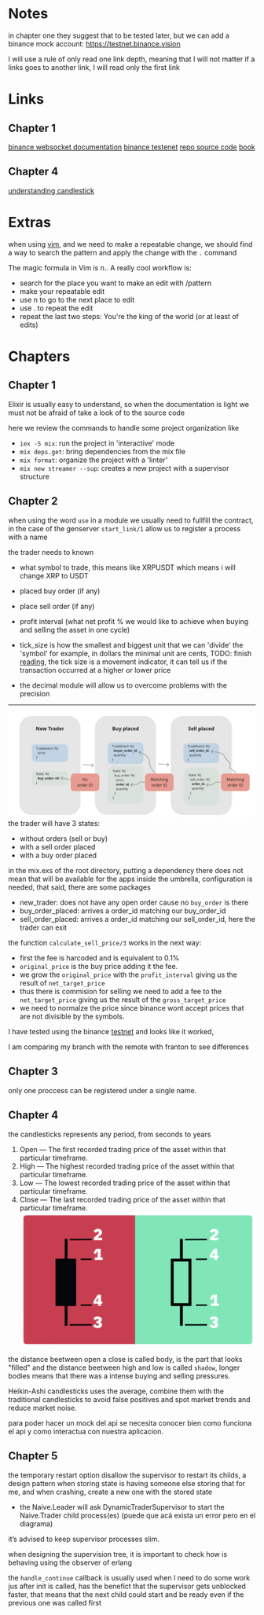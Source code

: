 # Notes
in chapter one they suggest that to be tested later, but we can add a binance mock 
account: https://testnet.binance.vision

I will use a rule of only read one link depth, meaning that I will not matter if a links goes to another link, I will 
read only the first link

# Links
## Chapter 1
[binance websocket documentation](https://github.com/binance/binance-spot-api-docs/blob/master/web-socket-streams.md)
[binance testenet](https://testnet.binance.vision)
[repo source code](https://github.com/Cinderella-Man/hands-on-elixir-and-otp-cryptocurrency-trading-bot-source-code)
[book](https://book.elixircryptobot.com/)

## Chapter 4
[understanding candlestick](https://academy.binance.com/en/articles/a-beginners-guide-to-candlestick-charts)

# Extras
when using [vim](https://vi.stackexchange.com/questions/4307/multiple-cursors-at-desired-location), and we need to make a repeatable change, we should find a way to search the pattern and apply the change with the `.` command

 The magic formula in Vim is n.. A really cool workflow is:

* search for the place you want to make an edit with /pattern
* make your repeatable edit
* use n to go to the next place to edit
* use . to repeat the edit
* repeat the last two steps: You're the king of the world (or at least of edits)


# Chapters
## Chapter 1
Elixir is usually easy to understand, so when the documentation is light we must not be afraid of take a look of to the source code 

here we review the commands to handle some project organization like 
* `iex -S mix`: run the project in 'interactive' mode
* `mix deps.get`: bring dependencies from the mix file
* `mix format`: organize the project with a 'linter'
* `mix new streamer --sup`: creates a new project with a supervisor structure

## Chapter 2
when using the word `use` in a module we usually need to fullfill the contract, in
the case of the genserver `start_link/1` allow us to register a process  with a name

the trader needs to known
* what symbol to trade, this means like XRPUSDT which means i will change XRP to USDT
* placed buy order (if any)
* place sell order (if any)
* profit interval (what net profit % we would like to achieve when buying and selling the asset in one cycle)
* tick_size is how the smallest and biggest unit that we can 'divide' the 'symbol' for example, in dollars the minimal unit are cents, TODO: finish [reading](https://www.investopedia.com/terms/t/tick.asp), the tick size is a movement indicator, it can tell us if the transaction occurred at a higher or lower price

* the decimal module will allow us to overcome problems with the precision

---

![trade_cycle](resources/image.png)
the trader will have 3 states:
* without orders (sell or buy)
* with a sell order placed 
* with a buy order placed 

in the mix.exs of the root directory, putting a dependency there does not mean that will be available for the apps inside the umbrella, configuration is needed, that said, there are some packages 


* new_trader: does not have any open order cause no `buy_order` is there
* buy_order_placed: arrives a order_id matching our buy_order_id
* sell_order_placed: arrives a order_id matching our sell_order_id, here the trader can exit

the function `calculate_sell_price/3` works in the next way:
  * first the fee is harcoded and is equivalent to 0.1%
  * `original_price` is the buy price adding it the fee.
  * we grow the `original_price` with the `profit_interval` giving us the result of `net_target_price`
  * thus there is commision for selling we need to add a fee to the `net_target_price` giving us the result of the `gross_target_price`
  * we need to normalze the price since binance wont accept prices that are not divisible by the symbols.

I have tested using the binance [testnet](https://testnet.binance.vision) and looks like it worked,

I am comparing my branch with the remote with franton to see differences
  

## Chapter 3

only one proccess can be registered under a single name.

## Chapter 4
the candlesticks represents any period, from seconds to years


1) Open — The first recorded trading price of the asset within that particular timeframe.
2) High — The highest recorded trading price of the asset within that particular timeframe.
3) Low — The lowest recorded trading price of the asset within that particular timeframe.
4) Close — The last recorded trading price of the asset within that particular timeframe.
![Alt text](resources/candle_stick_charts.png)

the distance beetween open a close is called body, is the part that looks "filled" and the distance beetween high and low is called `shadow`, longer bodies means that there was a intense buying and selling pressures.

Heikin-Ashi candlesticks uses the average, combine them with the traditional candlesticks to avoid false positives and spot market trends and reduce market noise.

para poder hacer un mock del api se necesita conocer bien como funciona el api y como interactua con nuestra aplicacion.

## Chapter 5

the temporary restart option disallow the supervisor to restart its childs, a design pattern when storing state is having someone else storing that for me, and when crashing, create a new one with the stored state

* the Naive.Leader will ask DynamicTraderSupervisor to start the Naive.Trader child process(es) (puede que acá exista un error pero en el diagrama)

it’s advised to keep supervisor processes slim.

when designing the supervision tree, it is important to check how is behaving using the observer of erlang

the `handle_continue` callback is usually used when I need to do some work jus after init is called, has the benefict that the supervisor gets unblocked faster, that means that the next child could start and be ready even if the previous one was called first
